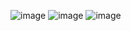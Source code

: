 ![image](https://github.com/user-attachments/assets/c12403e2-a9fe-442d-ad68-f56397367706)
![image](https://github.com/user-attachments/assets/228967dc-9a73-421a-976c-23168271f57d)
![image](https://github.com/user-attachments/assets/9967bb04-d74d-40fc-bd18-674416294c6d)
